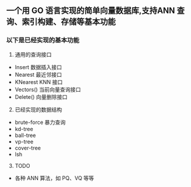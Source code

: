 ## 一个用 GO 语言实现的简单向量数据库,支持ANN 查询、索引构建、存储等基本功能
### 以下是已经实现的基本功能
1. 通用的查询接口
- Insert 数据插入接口
- Nearest 最近邻接口
- KNearest KNN 接口
- Vectors() 当前向量查询接口
- Delete() 向量删除接口

2. 已经实现的数据结构
- brute-force 暴力查询
- kd-tree
- ball-tree
- vp-tree
- cover-tree
- lsh

3. TODO
- 各种 ANN 算法，如 PQ、VQ 等等
